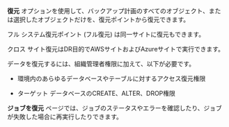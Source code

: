 **復元** オプションを使用して、バックアップ計画のすべてのオブジェクト、または選択したオブジェクトだけを、復元ポイントから復元できます。

フル システム復元ポイント (フル復元) は同一サイトに復元もできます。

クロス サイト復元はDR目的でAWSサイトおよびAzureサイトで実行できます。

データを復元するには、組織管理者権限に加えて、以下が必要です。

-   環境内のあらゆるデータベースやテーブルに対するアクセス復元権限


-   ターゲット データベースのCREATE、ALTER、DROP権限


**ジョブを復元** ページでは、ジョブのステータスやエラーを確認したり、ジョブが失敗した場合に再実行したりできます。

